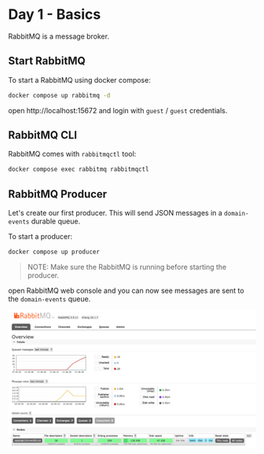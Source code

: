 # Day 1 - Basics

RabbitMQ is a message broker.

## Start RabbitMQ

To start a RabbitMQ using docker compose:

```sh
docker compose up rabbitmq -d
```

open http://localhost:15672 and login with `guest` / `guest` credentials.

## RabbitMQ CLI

RabbitMQ comes with `rabbitmqctl` tool:

```sh
docker compose exec rabbitmq rabbitmqctl
```

## RabbitMQ Producer

Let's create our first producer. This will send JSON messages in a `domain-events` durable queue.

To start a producer:

```sh
docker compose up producer
```

> NOTE: Make sure the RabbitMQ is running before starting the producer.

open RabbitMQ web console and you can now see messages are sent to the `domain-events` queue.

![RabbitMQ](imgs/rabbitmq.png)